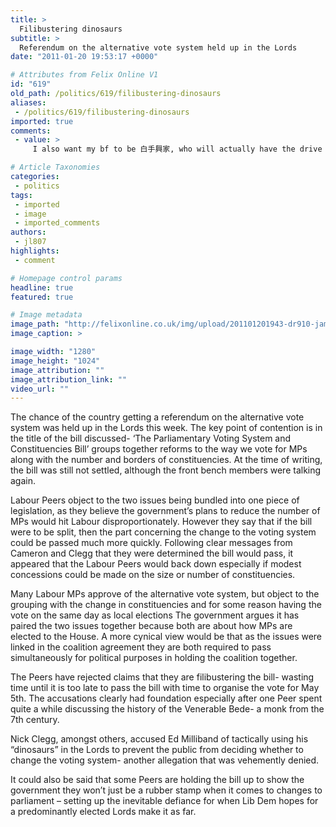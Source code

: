 ```yaml
---
title: >
  Filibustering dinosaurs
subtitle: >
  Referendum on the alternative vote system held up in the Lords
date: "2011-01-20 19:53:17 +0000"

# Attributes from Felix Online V1
id: "619"
old_path: /politics/619/filibustering-dinosaurs
aliases:
 - /politics/619/filibustering-dinosaurs
imported: true
comments:
 - value: >
     I also want my bf to be 白手興家, who will actually have the drive to push hlmesif forward if he has so much money in the family? The family can give you the money, but not the brain....what will they do if they can no longer get anything from the family one day? To rich to consider la...沒有人坐安思危的啦,Thanks for your thoughtful ideas and<a href="http://efyoanp.com"> cimomtment</a> to learning and engaging with all life. I can remember my father saying, Honey, it's all politics Another great line of his was Is everybody happy This is where I learned about trust. faith, compassion, resilience, sustainability, adventure and love. I learned that life was for giving rather than forgiving some wrongness. I learned that the politics of the Church and the Senate were similar and in those days the same whte men controlled both. I listened to many adult conversations about Power, civil rights issues and a new prayerbook. What I learned most and continue to learn is about the oneness of all creat

# Article Taxonomies
categories:
 - politics
tags:
 - imported
 - image
 - imported_comments
authors:
 - jl807
highlights:
 - comment

# Homepage control params
headline: true
featured: true

# Image metadata
image_path: "http://felixonline.co.uk/img/upload/201101201943-dr910-jameslee.jpg"
image_caption: >

image_width: "1280"
image_height: "1024"
image_attribution: ""
image_attribution_link: ""
video_url: ""
---
```


The chance of the country getting a referendum on the alternative vote system was held up in the Lords this week. The key point of contention is in the title of the bill discussed- ‘The Parliamentary Voting System and Constituencies Bill’ groups together reforms to the way we vote for MPs along with the number and borders of constituencies. At the time of writing, the bill was still not settled, although the front bench members were talking again.

Labour Peers object to the two issues being bundled into one piece of legislation, as they believe the government’s plans to reduce the number of MPs would hit Labour disproportionately. However they say that if the bill were to be split, then the part concerning the change to the voting system could be passed much more quickly. Following clear messages from Cameron and Clegg that they were determined the bill would pass, it appeared that the Labour Peers would back down especially if modest concessions could be made on the size or number of constituencies.

Many Labour MPs approve of the alternative vote system, but object to the grouping with the change in constituencies and for some reason having the vote on the same day as local elections The government argues it has paired the two issues together because both are about how MPs are elected to the House. A more cynical view would be that as the issues were linked in the coalition agreement they are both required to pass simultaneously for political purposes in holding the coalition together.

The Peers have rejected claims that they are filibustering the bill- wasting time until it is too late to pass the bill with time to organise the vote for May 5th. The accusations clearly had foundation especially after one Peer spent quite a while discussing the history of the Venerable Bede- a monk from the 7th century.

Nick Clegg, amongst others, accused Ed Milliband of tactically using his “dinosaurs” in the Lords to prevent the public from deciding whether to change the voting system- another allegation that was vehemently denied.

It could also be said that some Peers are holding the bill up to show the government they won’t just be a rubber stamp when it comes to changes to parliament – setting up the inevitable defiance for when Lib Dem hopes for a predominantly elected Lords make it as far.
